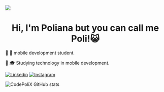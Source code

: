 <img widht=100% src="https://capsule-render.vercel.app/api?type=waving&color=0066FF&height=120&section=reader"/>
<div style="text-align:center;">
    <h1>Hi, I'm Poliana but you can call me Poli!😺</h1>
</div>
<p>  🔸 📱 mobile development student.</p> 
<p>  🔸 🎓 Studying technology in mobile development.</p> 

[![Linkedin](https://img.shields.io/badge/LinkedIn-0077B5?style=for-the-badge&logo=linkedin&logoColor=white)](https://www.linkedin.com/in/polianapadilha/)
[![Instagram](https://img.shields.io/badge/Instagram-E4405F?style=for-the-badge&logo=instagram&logoColor=white)](https://www.instagram.com/codepolix/)

  ![CodePoliX GitHub stats](https://github-readme-stats.vercel.app/api?username=CodePoliX&show_icons=true&theme=radical)
